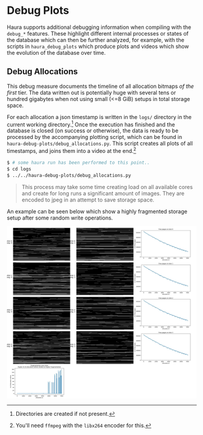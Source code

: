 # Debug Plots

Haura supports additional debugging information when compiling with the
`debug_*` features. These highlight different internal processes or states of
the database which can then be further analyzed, for example, with the scripts
in `haura_debug_plots` which produce plots and videos which show the evolution
of the database over time.

## Debug Allocations

This debug measure documents the timeline of all allocation bitmaps *of the
first* tier.  The data written out is potentially huge with several tens or
hundred gigabytes when not using small (<=8 GiB) setups in total storage space.

For each allocation a json timestamp is written in the `logs/` directory in the
current working directory.[^1] Once the execution has finished and the database
is closed (on success or otherwise), the data is ready to be processed by the
accompanying plotting script, which can be found in
`haura-debug-plots/debug_allocations.py`. This script creates all plots of all
timestamps, and joins them into a video at the end.[^2]

```sh
$ # some haura run has been performed to this point..
$ cd logs
$ ../../haura-debug-plots/debug_allocations.py
```

> This process may take some time creating load on all available cores and
> create for long runs a significant amount of images. They are encoded to jpeg
> in an attempt to save storage space.

An example can be seen below which show a highly fragmented storage setup after
some random write operations.

![](assets/debug_allocations_example.jpg)

[^1]: Directories are created if not present.

[^2]: You'll need `ffmpeg` with the `libx264` encoder for this.
